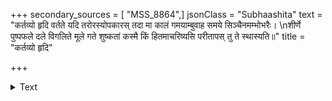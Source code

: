 +++
secondary_sources = [ "MSS_8864",]
jsonClass = "Subhaashita"
text = "कर्तव्यो हृदि वर्तते यदि तरोरस्योपकारस् तदा मा कालं गमयाम्बुवाह समये सिञ्चैनमम्भोभरैः।  \nशीर्णे पुष्पफले दले विगलिते मूले गते शुष्कतां कस्मै किं हितमाचरिष्यसि परीतापस् तु ते स्थास्यति॥"
title = "कर्तव्यो हृदि"

+++

<details><summary>Text</summary>

कर्तव्यो हृदि वर्तते यदि तरोरस्योपकारस् तदा मा कालं गमयाम्बुवाह समये सिञ्चैनमम्भोभरैः।  
शीर्णे पुष्पफले दले विगलिते मूले गते शुष्कतां कस्मै किं हितमाचरिष्यसि परीतापस् तु ते स्थास्यति॥
</details>
